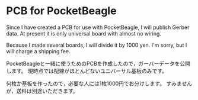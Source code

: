 # PCB for PocketBeagle


Since I have created a PCB for use with PocketBeagle, I will publish Gerber data.
At present it is only universal board with almost no wiring.

Because I made several boards, I will divide it by 1000 yen.
I'm sorry, but I will charge a shipping fee.


PocketBeagleと一緒に使うためのPCBを作成したので，ガーバーデータを公開します。
現時点では配線がほとんどないユニバーサル基板のみです。

何枚か基板を作ったので，必要な人には1枚1000円でお分けします。
すみませんが，送料は別途いただきます。
